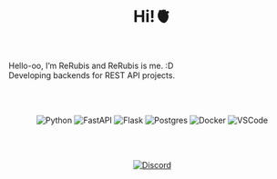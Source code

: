 

<h1 align="center">Hi!🫀 </h1>

<br />

Hello-oo, I’m ReRubis and ReRubis is me. :D  
Developing backends for REST API projects.  


<br />
<br />

<div align="center">

![Python](https://img.shields.io/badge/Python-black?style=flat-square&logo=python)
![FastAPI](https://img.shields.io/badge/FastAPI-black?style=flat-square&logo=fastapi)
![Flask](https://img.shields.io/badge/Flask-black?style=flat-square&logo=flask)
![Postgres](https://img.shields.io/badge/Postgres-black?style=flat-square&logo=postgresql)
![Docker](https://img.shields.io/badge/Docker-black?style=flat-square&logo=docker)
![VSCode](https://img.shields.io/badge/VSCode-black?style=flat-square&logo=visual-studio-code&logoColor=2D9EE9)


<br />
<br />

<div align="center">


[![Discord](https://img.shields.io/badge/Discord-black?style=flat-square&logo=discord)](https://discordapp.com/users/390584800559366145)

